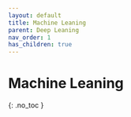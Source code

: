 ```yaml
---
layout: default
title: Machine Leaning
parent: Deep Leaning
nav_order: 1
has_children: true
---
```


# Machine Leaning
{: .no_toc }

